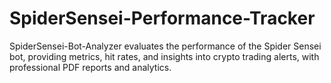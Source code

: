 # SpiderSensei-Performance-Tracker
SpiderSensei-Bot-Analyzer evaluates the performance of the Spider Sensei bot, providing metrics, hit rates, and insights into crypto trading alerts, with professional PDF reports and analytics.
